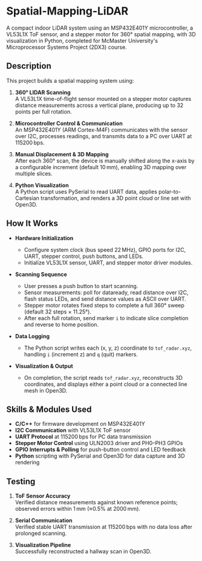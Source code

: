 # Spatial-Mapping-LiDAR
A compact indoor LiDAR system using an MSP432E401Y microcontroller, a VL53L1X ToF sensor, and a stepper motor for 360° spatial mapping, with 3D visualization in Python, completed for McMaster University's Microprocessor Systems Project (2DX3) course.

## Description

This project builds a spatial mapping system using:

1. **360° LIDAR Scanning**  
   A VL53L1X time-of-flight sensor mounted on a stepper motor captures distance measurements across a vertical plane, producing up to 32 points per full rotation.

2. **Microcontroller Control & Communication**  
   An MSP432E401Y (ARM Cortex-M4F) communicates with the sensor over I2C, processes readings, and transmits data to a PC over UART at 115200 bps.

3. **Manual Displacement & 3D Mapping**  
   After each 360° scan, the device is manually shifted along the x-axis by a configurable increment (default 10 mm), enabling 3D mapping over multiple slices.

4. **Python Visualization**  
   A Python script uses PySerial to read UART data, applies polar-to-Cartesian transformation, and renders a 3D point cloud or line set with Open3D.

## How It Works

- **Hardware Initialization**  
  - Configure system clock (bus speed 22 MHz), GPIO ports for I2C, UART, stepper control, push buttons, and LEDs.  
  - Initialize VL53L1X sensor, UART, and stepper motor driver modules.

- **Scanning Sequence**  
  - User presses a push button to start scanning.  
  - Sensor measurements: poll for dataready, read distance over I2C, flash status LEDs, and send distance values as ASCII over UART.  
  - Stepper motor rotates fixed steps to complete a full 360° sweep (default 32 steps × 11.25°).  
  - After each full rotation, send marker `i` to indicate slice completion and reverse to home position.

- **Data Logging**  
  - The Python script writes each (x, y, z) coordinate to `tof_radar.xyz`, handling `i` (increment z) and `q` (quit) markers.

- **Visualization & Output**  
  - On completion, the script reads `tof_radar.xyz`, reconstructs 3D coordinates, and displays either a point cloud or a connected line mesh in Open3D.

## Skills & Modules Used

- **C/C++** for firmware development on MSP432E401Y  
- **I2C Communication** with VL53L1X ToF sensor  
- **UART Protocol** at 115200 bps for PC data transmission  
- **Stepper Motor Control** using ULN2003 driver and PH0–PH3 GPIOs  
- **GPIO Interrupts & Polling** for push-button control and LED feedback  
- **Python** scripting with PySerial and Open3D for data capture and 3D rendering  

## Testing

1. **ToF Sensor Accuracy**  
   Verified distance measurements against known reference points; observed errors within 1 mm (≈0.5% at 2000 mm).

2. **Serial Communication**  
   Verified stable UART transmission at 115200 bps with no data loss after prolonged scanning.

3. **Visualization Pipeline**  
   Successfully reconstructed a hallway scan in Open3D.

